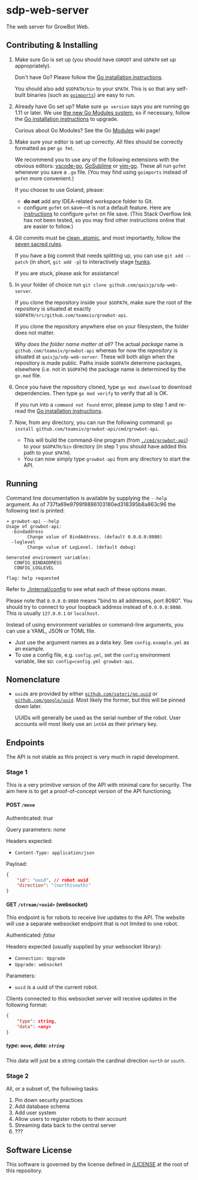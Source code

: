 # sdp-web-server
The web server for GrowBot Web.

## Contributing & Installing

[Go installation instructions]: https://golang.org/doc/install

1. Make sure Go is set up (you should have `GOROOT` and `GOPATH` set up appropriately).

    Don't have Go? Please follow the [Go installation instructions].

    You should also add `$GOPATH/bin` to your `$PATH`. This is so that any self-built binaries (such as [`goimports`](https://godoc.org/golang.org/x/tools/cmd/goimports)) are easy to run.

1. Already have Go set up? Make sure `go version` says you are running go 1.11 or later. We use [the new Go Modules system](https://blog.golang.org/modules2019), so if necessary, follow the [Go installation instructions] to upgrade.

    Curious about Go Modules? See the Go [Modules](https://github.com/golang/go/wiki/Modules) wiki page!

1. Make sure your editor is set up correctly. All files should be correctly formatted as per `go fmt`.

    We recommend you to use any of the following extensions with the obvious editors: [vscode-go](https://code.visualstudio.com/docs/languages/go), [GoSublime](https://packagecontrol.io/packages/GoSublime) or [vim-go](https://github.com/fatih/vim-go). These all run `gofmt` whenever you save a `.go` file. (You may find using `goimports` instead of `gofmt` more convenient.)

    If you choose to use Goland, please:
    - **do not** add any IDEA-related workspace folder to Git.
    - configure `gofmt` on save—it is not a default feature. Here are [instructions](https://stackoverflow.com/questions/33774950/execute-gofmt-on-file-save-in-intellij) to configure `gofmt` on file save. (This Stack Overflow link has not been tested, so you may find other instructions online that are easier to follow.)

1. Git commits must be [clean, atomic,](https://chris.beams.io/posts/git-commit/) and most importantly, follow the [seven sacred rules](https://chris.beams.io/posts/git-commit/#seven-rules).

    If you have a big commit that needs splitting up, you can use `git add --patch` (in short, `git add -p`) to interactively stage [hunks](https://www.bignerdranch.com/blog/using-git-hunks/).

    If you are stuck, please ask for assistance!

1. In your folder of choice run `git clone github.com/qaisjp/sdp-web-server`.

    If you clone the repository inside your `$GOPATH`, make sure the root of the repository is situated at exactly `$GOPATH/src/github.com/teamxiv/growbot-api`.

    If you clone the repository anywhere else on your filesystem, the folder does not matter.

    _Why does the folder name matter at all?_ The actual _package_ name is `github.com/teamxiv/growbot-api` whereas for now the _repository_ is situated at `qaisjp/sdp-web-server`. These will both align when the repository is made public. Paths inside `$GOPATH` determine packages, elsewhere (i.e. not in `$GOPATH`) the package name is determined by the `go.mod` file.

1. Once you have the repository cloned, type `go mod download` to download dependencies. Then type `go mod verify` to verify that all is OK.

    If you run into a `command not found` error, please jump to step 1 and re-read the [Go installation instructions].

1. Now, from any directory, you can run the following command: `go install github.com/teamxiv/growbot-api/cmd/growbot-api`.
    - This will build the command-line program (from [`./cmd/growbot-api`](/cmd/growbot-api/main.go)) to your `$GOPATH/bin` directory (in step 1 you should have added this path to your `$PATH`).
    - You can now simply type `growbot-api` from any directory to start the API.

## Running

Command line documentation is available by supplying the `--help` argument. As of 737fa69e9799f8886103180ed318395b8a863c96 the following text is printed:

```
➜ growbot-api --help
Usage of growbot-api:
  -bindaddress
    	Change value of BindAddress. (default 0.0.0.0:8080)
  -loglevel
    	Change value of LogLevel. (default debug)

Generated environment variables:
   CONFIG_BINDADDRESS
   CONFIG_LOGLEVEL

flag: help requested
```

Refer to [./internal/config](/internal/config/config.go) to see what each of these options mean.

Please note that `0.0.0.0:8080` means "bind to all addresses, port 8080". You should try to connect to your loopback address instead of `0.0.0.0:8080`. This is usually `127.0.0.1` or `localhost`.

Instead of using environment variables or command-line arguments, you can use a YAML, JSON or TOML file.
- Just use the argument names as a data key. See `config.example.yml` as an example.
- To use a config file, e.g. `config.yml`, set the `config` environment variable, like so: `config=config.yml growbot-api`.

## Nomenclature

- `uuid`s are provided by either [`github.com/satori/go.uuid`](https://godoc.org/github.com/satori/go.uuid) or [`github.com/google/uuid`](https://godoc.org/github.com/google/uuid). Most likely the former, but this will be pinned down later.

    UUIDs will generally be used as the serial number of the robot. User accounts will most likely use an `int64` as their primary key.

## Endpoints

The API is not stable as this project is very much in rapid development.

### Stage 1

This is a very primitive version of the API with minimal care for security. The aim here is to get a proof-of-concept version of the API functioning.

#### POST `/move`

Authenticated: _true_

Query parameters: _none_

Headers expected:

- `Content-Type: application/json`

Payload:

```json
{
    "id": "uuid", // robot uuid
    "direction": "(north|south)"
}
```

#### GET `/stream/<uuid>` (websocket)

This endpoint is for robots to receive live updates to the API. The website will use a separate websocket endpoint that is not limited to one robot.

Authenticated: _false_

Headers expected (usually supplied by your websocket library):

- `Connection: Upgrade`
- `Upgrade: websocket`

Parameters:

- `uuid` is a uuid of the current robot.

Clients connected to this websocket server will receive updates in the following format:

```json
{
    "type": string,
    "data": <any>
}
```

##### type: `move`, data: `string`

This data will just be a string contain the cardinal direction `north` or `south`.

### Stage 2

All, or a subset of, the following tasks:

1. Pin down security practices
1. Add database schema
1. Add user system
1. Allow users to register robots to their account
1. Streaming data back to the central server
1. ???

## Software License

This software is governed by the license defined in [/LICENSE](/LICENSE) at the root of this repository.
